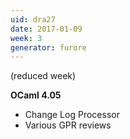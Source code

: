 ```yaml
---
uid: dra27
date: 2017-01-09
week: 3
generator: furore
---
```


(reduced week)

**OCaml 4.05**
- Change Log Processor
- Various GPR reviews

